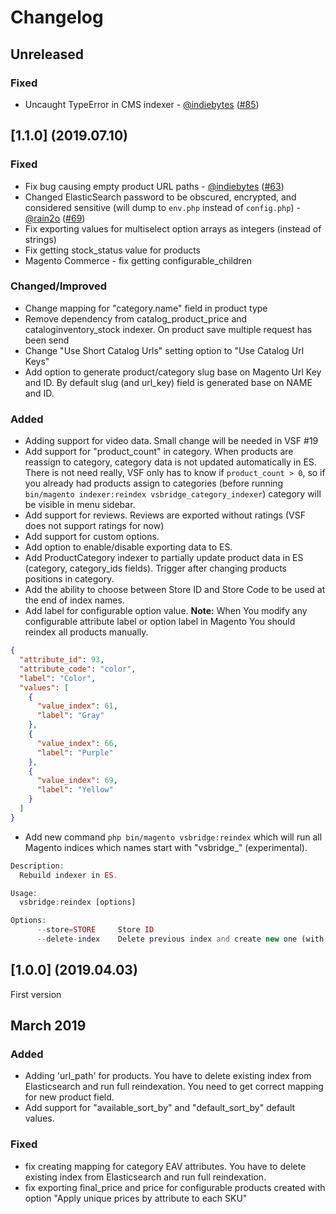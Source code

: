 # Changelog

## Unreleased

### Fixed
- Uncaught TypeError in CMS indexer  - [@indiebytes](https://github.com/indiebytes) ([#85](https://github.com/DivanteLtd/magento2-vsbridge-indexer/issues/85))

## [1.1.0] (2019.07.10)

### Fixed
- Fix bug causing empty product URL paths  - [@indiebytes](https://github.com/indiebytes) ([#63](https://github.com/DivanteLtd/magento2-vsbridge-indexer/issues/63))
- Changed ElasticSearch password to be obscured, encrypted, and considered sensitive (will dump to `env.php` instead of `config.php`) - [@rain2o](https://github.com/rain2o) ([#69](https://github.com/DivanteLtd/magento2-vsbridge-indexer/issues/69))
- Fix exporting values for multiselect option arrays as integers (instead of strings)
- Fix getting stock_status value for products
- Magento Commerce - fix getting configurable_children 

### Changed/Improved
- Change mapping for "category.name" field in product type
- Remove dependency from catalog_product_price and cataloginventory_stock indexer. On product save multiple request has been send   
- Change "Use Short Catalog Urls" setting option to "Use Catalog Url Keys" 
- Add option to generate product/category slug base on Magento Url Key and ID. By default slug (and url_key) field is generated base on NAME and ID.

### Added
- Adding support for video data. Small change will be needed in VSF #19
- Add support for "product_count" in category. When products are reassign to category, category data is not updated automatically in ES.
There is not need really, VSF only has to know if `product_count > 0`, so if you already had products assign to categories (before running ` bin/magento indexer:reindex vsbridge_category_indexer`) 
category will be visible in menu sidebar.
- Add support for reviews. Reviews are exported without ratings (VSF does not support ratings for now)  
- Add support for custom options. 
- Add option to enable/disable exporting data to ES.
- Add ProductCategory indexer to partially update product data in ES (category, category_ids fields). Trigger after changing products positions in category.
- Add the ability to choose between Store ID and Store Code to be used at the end of index names.
- Add label for configurable option value.  **Note:** When You modify any configurable attribute label or option label in Magento You should reindex all products manually.
```json
{
  "attribute_id": 93,
  "attribute_code": "color",
  "label": "Color",
  "values": [
    {
      "value_index": 61,
      "label": "Gray"
    },
    {
      "value_index": 66,
      "label": "Purple"
    },
    {
      "value_index": 69,
      "label": "Yellow"
    }
  ]
}
```
- Add new command ```php bin/magento vsbridge:reindex``` which will run all Magento indices which names start with "vsbridge_" (experimental).
```php
Description:
  Rebuild indexer in ES.

Usage:
  vsbridge:reindex [options]

Options:
      --store=STORE     Store ID
      --delete-index    Delete previous index and create new one (with new mapping)
```


## [1.0.0] (2019.04.03)
First version

## March 2019

### Added
- Adding 'url_path' for products. 
You have to delete existing index from Elasticsearch and run full reindexation.
You need to get correct mapping for new product field.
- Add support for "available_sort_by" and "default_sort_by" default values.

### Fixed
- fix creating mapping for category EAV attributes.
 You have to delete existing index from Elasticsearch and run full reindexation.
- fix exporting final_price and price for configurable products created with option "Apply unique prices by attribute to each SKU"
